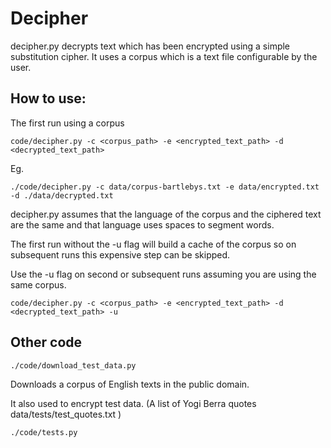# Decipher

decipher.py decrypts text which has been encrypted using a simple substitution cipher.
It uses a corpus which is a text file configurable by the user.  


## How to use:

The first run using a corpus
```
code/decipher.py -c <corpus_path> -e <encrypted_text_path> -d <decrypted_text_path>
```

Eg.
 ```
 ./code/decipher.py -c data/corpus-bartlebys.txt -e data/encrypted.txt  -d ./data/decrypted.txt
 ```

decipher.py assumes that the language of the corpus and the ciphered text are the same and that language uses spaces to segment words.

The first run without the -u flag will build a cache of the corpus so on subsequent runs this expensive step can be skipped. 

Use the -u flag on second or subsequent runs assuming you are using the same corpus.

```
code/decipher.py -c <corpus_path> -e <encrypted_text_path> -d <decrypted_text_path> -u 
```

## Other code
```
./code/download_test_data.py
```

Downloads a corpus of English texts in the public domain.  

It also used to encrypt test data. (A list of Yogi Berra quotes data/tests/test_quotes.txt )

```
./code/tests.py 
```











